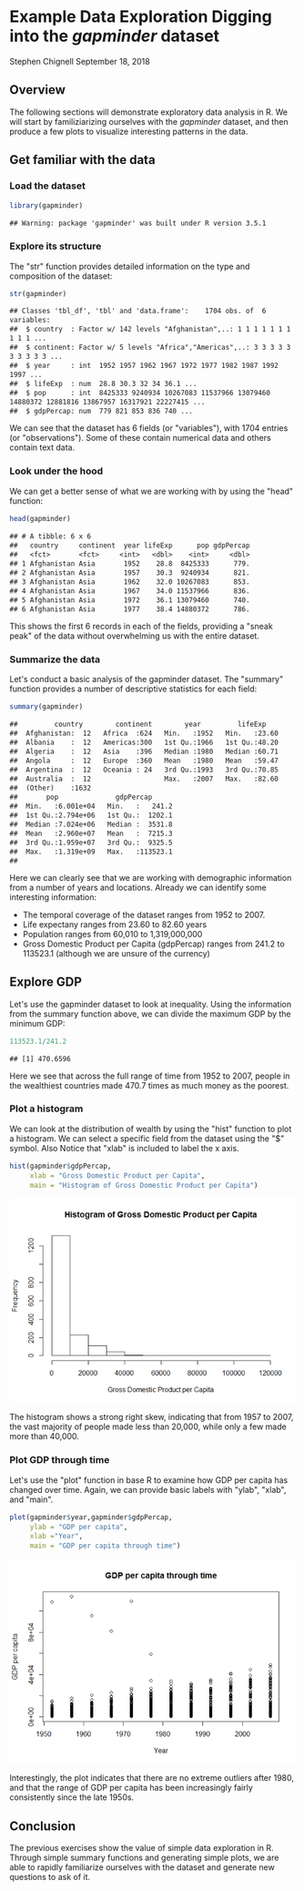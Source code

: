 Example Data Exploration Digging into the *gapminder* dataset
================
Stephen Chignell
September 18, 2018

Overview
--------

The following sections will demonstrate exploratory data analysis in R. We will start by familiziarizing ourselves with the *gapminder* dataset, and then produce a few plots to visualize interesting patterns in the data.

Get familiar with the data
--------------------------

### Load the dataset

``` r
library(gapminder)
```

    ## Warning: package 'gapminder' was built under R version 3.5.1

### Explore its structure

The "str" function provides detailed information on the type and composition of the dataset:

``` r
str(gapminder)
```

    ## Classes 'tbl_df', 'tbl' and 'data.frame':    1704 obs. of  6 variables:
    ##  $ country  : Factor w/ 142 levels "Afghanistan",..: 1 1 1 1 1 1 1 1 1 1 ...
    ##  $ continent: Factor w/ 5 levels "Africa","Americas",..: 3 3 3 3 3 3 3 3 3 3 ...
    ##  $ year     : int  1952 1957 1962 1967 1972 1977 1982 1987 1992 1997 ...
    ##  $ lifeExp  : num  28.8 30.3 32 34 36.1 ...
    ##  $ pop      : int  8425333 9240934 10267083 11537966 13079460 14880372 12881816 13867957 16317921 22227415 ...
    ##  $ gdpPercap: num  779 821 853 836 740 ...

We can see that the dataset has 6 fields (or "variables"), with 1704 entries (or "observations"). Some of these contain numerical data and others contain text data.

### Look under the hood

We can get a better sense of what we are working with by using the "head" function:

``` r
head(gapminder)
```

    ## # A tibble: 6 x 6
    ##   country     continent  year lifeExp      pop gdpPercap
    ##   <fct>       <fct>     <int>   <dbl>    <int>     <dbl>
    ## 1 Afghanistan Asia       1952    28.8  8425333      779.
    ## 2 Afghanistan Asia       1957    30.3  9240934      821.
    ## 3 Afghanistan Asia       1962    32.0 10267083      853.
    ## 4 Afghanistan Asia       1967    34.0 11537966      836.
    ## 5 Afghanistan Asia       1972    36.1 13079460      740.
    ## 6 Afghanistan Asia       1977    38.4 14880372      786.

This shows the first 6 records in each of the fields, providing a "sneak peak" of the data without overwhelming us with the entire dataset.

### Summarize the data

Let's conduct a basic analysis of the gapminder dataset. The "summary" function provides a number of descriptive statistics for each field:

``` r
summary(gapminder)
```

    ##         country        continent        year         lifeExp     
    ##  Afghanistan:  12   Africa  :624   Min.   :1952   Min.   :23.60  
    ##  Albania    :  12   Americas:300   1st Qu.:1966   1st Qu.:48.20  
    ##  Algeria    :  12   Asia    :396   Median :1980   Median :60.71  
    ##  Angola     :  12   Europe  :360   Mean   :1980   Mean   :59.47  
    ##  Argentina  :  12   Oceania : 24   3rd Qu.:1993   3rd Qu.:70.85  
    ##  Australia  :  12                  Max.   :2007   Max.   :82.60  
    ##  (Other)    :1632                                                
    ##       pop              gdpPercap       
    ##  Min.   :6.001e+04   Min.   :   241.2  
    ##  1st Qu.:2.794e+06   1st Qu.:  1202.1  
    ##  Median :7.024e+06   Median :  3531.8  
    ##  Mean   :2.960e+07   Mean   :  7215.3  
    ##  3rd Qu.:1.959e+07   3rd Qu.:  9325.5  
    ##  Max.   :1.319e+09   Max.   :113523.1  
    ## 

Here we can clearly see that we are working with demographic information from a number of years and locations. Already we can identify some interesting information:

-   The temporal coverage of the dataset ranges from 1952 to 2007.
-   Life expectany ranges from 23.60 to 82.60 years
-   Population ranges from 60,010 to 1,319,000,000
-   Gross Domestic Product per Capita (gdpPercap) ranges from 241.2 to 113523.1 (although we are unsure of the currency)

Explore GDP
-----------

Let's use the gapminder dataset to look at inequality. Using the information from the summary function above, we can divide the maximum GDP by the minimum GDP:

``` r
113523.1/241.2
```

    ## [1] 470.6596

Here we see that across the full range of time from 1952 to 2007, people in the wealthiest countries made 470.7 times as much money as the poorest.

### Plot a histogram

We can look at the distribution of wealth by using the "hist" function to plot a histogram. We can select a specific field from the dataset using the "$" symbol. Also Notice that "xlab" is included to label the x axis.

``` r
hist(gapminder$gdpPercap, 
     xlab = "Gross Domestic Product per Capita",
     main = "Histogram of Gross Domestic Product per Capita")
```

![](hw01_gapminder-exploration_files/figure-markdown_github/unnamed-chunk-6-1.png)

The histogram shows a strong right skew, indicating that from 1957 to 2007, the vast majority of people made less than 20,000, while only a few made more than 40,000.

### Plot GDP through time

Let's use the "plot" function in base R to examine how GDP per capita has changed over time. Again, we can provide basic labels with "ylab", "xlab", and "main".

``` r
plot(gapminder$year,gapminder$gdpPercap, 
     ylab = "GDP per capita", 
     xlab ="Year",
     main = "GDP per capita through time")
```

![](hw01_gapminder-exploration_files/figure-markdown_github/unnamed-chunk-7-1.png)

Interestingly, the plot indicates that there are no extreme outliers after 1980, and that the range of GDP per capita has been increasingly fairly consistently since the late 1950s.

Conclusion
----------

The previous exercises show the value of simple data exploration in R. Through simple summary functions and generating simple plots, we are able to rapidly familiarize ourselves with the dataset and generate new questions to ask of it.
